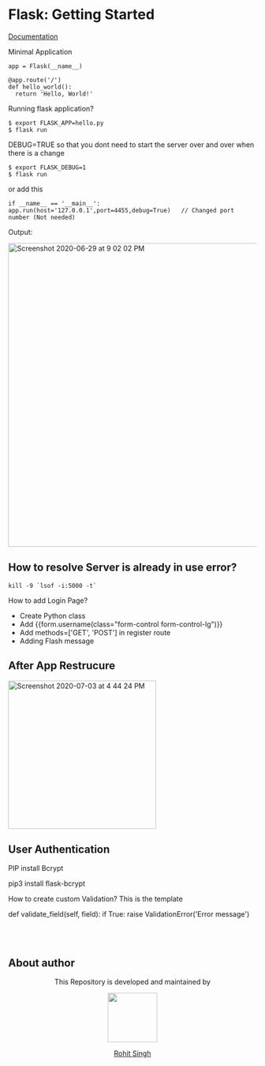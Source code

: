 # Flask: Getting Started

[Documentation](https://flask.palletsprojects.com/en/1.1.x/quickstart/)

Minimal Application

    app = Flask(__name__)

    @app.route('/')
    def hello_world():
      return 'Hello, World!'
      
Running flask application?

    $ export FLASK_APP=hello.py
    $ flask run

DEBUG=TRUE
so that you dont need to start the server over and over when there is a change

    $ export FLASK_DEBUG=1
    $ flask run


or add this 

    if __name__ == '__main__':
    app.run(host='127.0.0.1',port=4455,debug=True)   // Changed port number (Not needed)
    
Output:

<img width="615" alt="Screenshot 2020-06-29 at 9 02 02 PM" src="https://user-images.githubusercontent.com/11274840/86082110-d8277700-ba4b-11ea-8627-0c0da46af850.png">

## How to resolve Server is already in use error?

    kill -9 `lsof -i:5000 -t`





How to add Login Page?

- Create Python class 
- Add {{form.username(class="form-control form-control-lg")}}
- Add methods=['GET', 'POST'] in register route
- Adding Flash message


## After App Restrucure 

<img width="300" alt="Screenshot 2020-07-03 at 4 44 24 PM" src="https://user-images.githubusercontent.com/11274840/86501310-9567e680-bd4c-11ea-8032-fd35b48adb65.png">


## User Authentication

PIP install Bcrypt

pip3 install flask-bcrypt

How to create custom Validation?
This is the template

def validate_field(self, field):
        if True:
            raise ValidationError('Error message')
            
            


 </br></br>
## About author
<p align="center">This Repository is developed and maintained by </p>
<p align="center">
  <a href="https://stackoverflow.com/users/4700156/rohit-singh?tab=profile"><img width="100" height="100" src="https://user-images.githubusercontent.com/11274840/30627155-38952a30-9dec-11e7-9072-a00d9a86bdb8.gif">
</p></a>
<a href="https://stackoverflow.com/users/4700156/rohit-singh?tab=profile">
<p align="center">
  Rohit Singh
</p>
</a>
